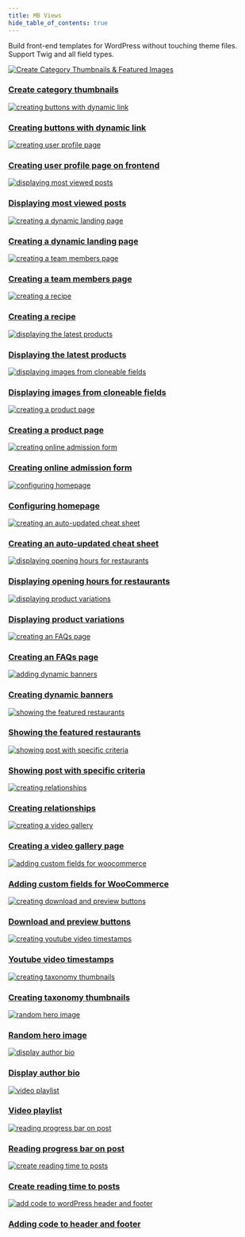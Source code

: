 ```yaml
---
title: MB Views
hide_table_of_contents: true
---
```


Build front-end templates for WordPress without touching theme files. Support Twig and all field types.

<div className="category_wrap">
<div className="tutorials_category tutorials_category--new">

[![Create Category Thumbnails & Featured Images](/tutorials/views-1.png) <h3 class="items_titles">Create category thumbnails</h3>](/tutorials/category-thumbnails/)

[![creating buttons with dynamic link](/tutorials/views-2.png) <h3 class="items_titles">Creating buttons with dynamic link</h3>](/tutorials/create-buttons-dynamic-links/)

[![creating user profile page](/tutorials/views-3.png) <h3 class="items_titles">Creating user profile page on frontend</h3>](/tutorials/create-user-profile-page/)

[![displaying most viewed posts](/tutorials/views-add-1.png) <h3 class="items_titles">Displaying most viewed posts</h3>](/tutorials/display-most-viewed-posts-mb-views)

[![creating a dynamic landing page](/tutorials/views-4.png) <h3 class="items_titles">Creating a dynamic landing page</h3>](/tutorials/create-dynamic-landing-page/)

[![creating a team members page](/tutorials/views-5.png) <h3 class="items_titles">Creating a team members page</h3>](/tutorials/create-team-members-page-mb-views/)

[![creating a recipe](/tutorials/views-6.png) <h3 class="items_titles">Creating a recipe</h3>](/tutorials/create-recipe-mb-views/)

[![displaying the latest products](/tutorials/views-7.png) <h3 class="items_titles">Displaying the latest products</h3>](/tutorials/display-latest-products-mb-views/)

[![displaying images from cloneable fields](/tutorials/views-8.png) <h3 class="items_titles">Displaying images from cloneable fields</h3>](/tutorials/display-images-cloneable-fields-mb-views/)

[![creating a product page](/tutorials/views-9.png) <h3 class="items_titles">Creating a product page</h3>](/tutorials/create-product-pages-mb-views/)

[![creating online admission form](/tutorials/views-10.png) <h3 class="items_titles">Creating online admission form</h3>](/tutorials/create-online-admission-form/)

[![configuring homepage](/tutorials/views-11.png) <h3 class="items_titles">Configuring homepage</h3>](/tutorials/configure-homepage/)

[![creating an auto-updated cheat sheet](/tutorials/views-12.png) <h3 class="items_titles">Creating an auto-updated cheat sheet</h3>](/tutorials/create-auto-updated-cheat-sheet/)

[![displaying opening hours for restaurants](/tutorials/views-14.png) <h3 class="items_titles">Displaying opening hours for restaurants</h3>](/tutorials/display-opening-hours-restaurant-mb-views/)

[![displaying product variations](/tutorials/views-15.png) <h3 class="items_titles">Displaying product variations</h3>](/tutorials/display-product-variations-mb-views/)

[![creating an FAQs page](/tutorials/views-16.png) <h3 class="items_titles">Creating an FAQs page</h3>](/tutorials/create-faqs-page-mb-views/)

[![adding dynamic banners](/tutorials/views-17.png) <h3 class="items_titles">Creating dynamic banners</h3>](/tutorials/create-dynamic-banners/)
  
[![showing the featured restaurants](/tutorials/view-18.png) <h3 class="items_titles">Showing the featured restaurants</h3>](/tutorials/show-featured-restaurants-mb-views/)
  
[![showing post with specific criteria](/tutorials/views-19.png) <h3 class="items_titles">Showing post with specific criteria</h3>](/tutorials/show-posts-specific-criteria-mb-views/)

[![creating relationships](/tutorials/views-20.png) <h3 class="items_titles">Creating relationships</h3>](/tutorials/create-relationships-mb-views/)

[![creating a video gallery](/tutorials/views-21.png) <h3 class="items_titles">Creating a video gallery page</h3>](/tutorials/create-video-gallery-page-mb-views/)

[![adding custom fields for woocommerce](/tutorials/views-22.png) <h3 class="items_titles">Adding custom fields for WooCommerce</h3>](/tutorials/add-custom-fields-woocommerce-mb-views/)

[![creating download and preview buttons](/tutorials/views-23.png) <h3 class="items_titles">Download and preview buttons</h3>](/tutorials/create-download-preview-buttons-mb-views/)

[![creating youtube video timestamps](/tutorials/views-24.png) <h3 class="items_titles">Youtube video timestamps</h3>](/tutorials/create-youtube-video-timestamps-mb-views/)

[![creating taxonomy thumbnails](/tutorials/views-25.png) <h3 class="items_titles">Creating taxonomy thumbnails</h3>](/tutorials/create-taxonomy-thumbnails-featured-images-mb-views/)

[![random hero image](/tutorials/views-27.png) <h3 class="items_titles">Random hero image</h3>](/tutorials/randomize-hero-image-mb-views/)

[![display author bio](/tutorials/views-26.png) <h3 class="items_titles">Display author bio</h3>](/tutorials/display-author-bio-in-wordpress-mb-views/)

[![video playlist](/tutorials/views-28.png) <h3 class="items_titles">Video playlist</h3>](/tutorials/display-video-playlist-mb-views/)

[![reading progress bar on post](/tutorials/views-29.png) <h3 class="items_titles">Reading progress bar on post</h3>](/tutorials/create-reading-progress-bar-wordpress-posts-mb-views/)

[![create reading time to posts](/tutorials/views-30.png) <h3 class="items_titles">Create reading time to posts</h3>](/tutorials/create-reading-time-to-wordpress-mb-views/)

[![add code to wordPress header and footer](/tutorials/views-31.png) <h3 class="items_titles">Adding code to header and footer</h3>](/tutorials/add-code-to-wordpress-header-footer-mb-views/)

</div>
</div>
